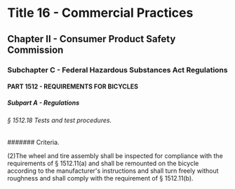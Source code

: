 
# Title 16 - Commercial Practices
## Chapter II - Consumer Product Safety Commission
### Subchapter C - Federal Hazardous Substances Act Regulations
#### PART 1512 - REQUIREMENTS FOR BICYCLES
##### Subpart A - Regulations
###### § 1512.18 Tests and test procedures.
####### Criteria.

(2)The wheel and tire assembly shall be inspected for compliance with the requirements of § 1512.11(a) and shall be remounted on the bicycle according to the manufacturer's instructions and shall turn freely without roughness and shall comply with the requirement of § 1512.11(b).
